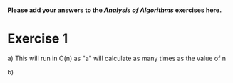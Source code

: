 #### Please add your answers to the **_Analysis of Algorithms_** exercises here.

# Exercise 1

a) This will run in O(n) as "a" will calculate as many times as the value of n

b)
